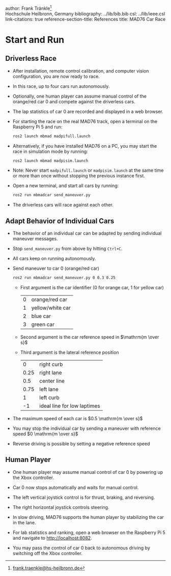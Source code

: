 author: Frank Tränkle[^1]  
Hochschule Heilbronn, Germany
bibliography: ../lib/bib.bib
csl: ../lib/ieee.csl
link-citations: true
reference-section-title: References
title: MAD76 Car Race

Start and Run
=============

Driverless Race
---------------

-   After installation, remote control calibration, and computer vision
    configuration, you are now ready to race.

-   In this race, up to four cars run autonomously.

-   Optionally, one human player can assume manual control of the
    orange/red car 0 and compete against the driverless cars.

-   The lap statistics of car 0 are recorded and displayed in a web
    browser.

-   For starting the race on the real MAD76 track, open a terminal on
    the Raspberry Pi 5 and run:

    ``` bash
    ros2 launch mbmad madpifull.launch
    ```

-   Alternatively, if you have installed MAD76 on a PC, you may start
    the race in simulation mode by running:

    ``` bash
    ros2 launch mbmad madpisim.launch
    ```

-   Note: Never start `madpifull.launch` or `madpisim.launch` at the
    same time or more than once without stopping the previous instance
    first.

-   Open a new terminal, and start all cars by running:

    ``` bash
    ros2 run mbmadcar send_maneuver.py
    ```

-   The driverless cars will race against each other.

Adapt Behavior of Individual Cars
---------------------------------

-   The behavior of an individual car can be adapted by sending
    individual maneuver messages.

-   Stop `send_maneuver.py` from above by hitting `Ctrl+C`.

-   All cars keep on running autonomously.

-   Send maneuver to car 0 (orange/red car)

    ``` bash
    ros2 run mbmadcar send_maneuver.py 0 0.3 0.25
    ```

    -   First argument is the car identifier (0 for orange car, 1 for
        yellow car)

        |     |                  |
        |:----|:-----------------|
        | 0   | orange/red car   |
        | 1   | yellow/white car |
        | 2   | blue car         |
        | 3   | green car        |

    -   Second argument is the car reference speed in
        $\mathrm{m \over s}$

    -   Third argument is the lateral reference position

        |      |                             |
        |:-----|:----------------------------|
        | 0    | right curb                  |
        | 0.25 | right lane                  |
        | 0.5  | center line                 |
        | 0.75 | left lane                   |
        | 1    | left curb                   |
        | -1   | ideal line for low laptimes |

-   The maximum speed of each car is $0.5 \mathrm{m \over s}$

-   You may stop the individual car by sending a maneuver with reference
    speed $0 \mathrm{m \over s}$

-   Reverse driving is possible by setting a negative reference speed

Human Player
------------

-   One human player may assume manual control of car 0 by powering up
    the Xbox controller.

-   Car 0 now stops automatically and waits for manual control.

-   The left vertical joystick control is for thrust, braking, and
    reversing.

-   The right horizontal joystick controls steering.

-   In slow driving, MAD76 supports the human player by stabilizing the
    car in the lane.

-   For lab statistics and ranking, open a web browser on the Raspberry
    Pi 5 and navigate to <http://localhost:8082>.

-   You may pass the control of car 0 back to autonomous driving by
    switching off the Xbox controller.

[^1]: frank.traenkle@hs-heilbronn.de
